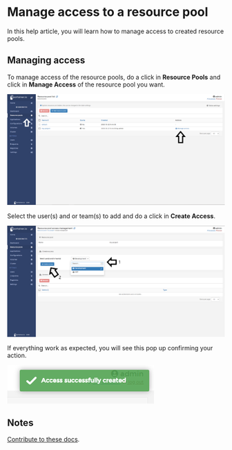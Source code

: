 # Manage access to a resource pool

In this help article, you will learn how to manage access to created resource pools.

## Managing access

To manage access of the resource pools, do a click in <b>Resource Pools</b> and click in <b>Manage Access</b> of the resource pool you want.

![access](assets/access-1.png)

Select the user(s) and or team(s) to add and do a click in <b>Create Access</b>.

![access](assets/access-2.png)

If everything work as expected, you will see this pop up confirming your action.

![access](assets/access-3.png)

## Notes

[Contribute to these docs](https://github.com/portainer/portainer-docs/blob/master/contributing.md).